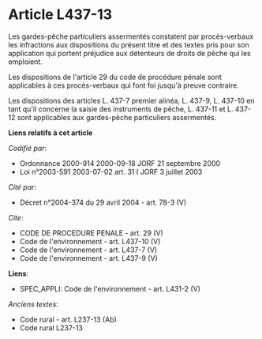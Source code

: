 # Article L437-13

Les gardes-pêche particuliers assermentés constatent par procès-verbaux les infractions aux dispositions du présent titre et
des textes pris pour son application qui portent préjudice aux détenteurs de droits de pêche qui les emploient.

Les dispositions de l'article 29 du code de procédure pénale sont applicables à ces procès-verbaux qui font foi jusqu'à
preuve contraire.

Les dispositions des articles L. 437-7 premier alinéa, L. 437-9, L. 437-10 en tant qu'il concerne la saisie des instruments
de pêche, L. 437-11 et L. 437-12 sont applicables aux gardes-pêche particuliers assermentés.

**Liens relatifs à cet article**

_Codifié par_:

  - Ordonnance 2000-914 2000-09-18 JORF 21 septembre 2000
  - Loi n°2003-591 2003-07-02 art. 31 I JORF 3 juillet 2003

_Cité par_:

  - Décret n°2004-374 du 29 avril 2004 - art. 78-3 (V)

_Cite_:

  - CODE DE PROCEDURE PENALE - art. 29 (V)
  - Code de l'environnement - art. L437-10 (V)
  - Code de l'environnement - art. L437-7 (V)
  - Code de l'environnement - art. L437-9 (V)

**Liens**:

  - SPEC_APPLI: Code de l'environnement - art. L431-2 (V)

_Anciens textes_:

  - Code rural - art. L237-13 (Ab)
  - Code rural L237-13
